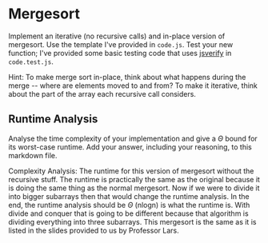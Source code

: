 # Mergesort

Implement an iterative (no recursive calls) and in-place version of mergesort.
Use the template I've provided in `code.js`. Test your new function; I've
provided some basic testing code that uses
[jsverify](https://jsverify.github.io/) in `code.test.js`.

Hint: To make merge sort in-place, think about what happens during the merge --
where are elements moved to and from? To make it iterative, think about the
part of the array each recursive call considers.

## Runtime Analysis

Analyse the time complexity of your implementation and give a $\Theta$ bound for
its worst-case runtime. Add your answer, including your reasoning, to this
markdown file.

Complexity Analysis: 
The runtime for this version of mergesort without the recursive stuff. The runtime is practically the same as the original because it is doing the same thing as the normal mergesort. Now if we were to divide it into bigger 
subarrays then that would change the runtime analysis. In the end, the runtime analysis should be $\Theta$ (nlogn) is what the runtime is. With divide and conquer that is going to be different because that algorithm is 
dividing everything into three subarrays. This mergesort is the same as it is listed in the slides provided to us by Professor Lars. 
